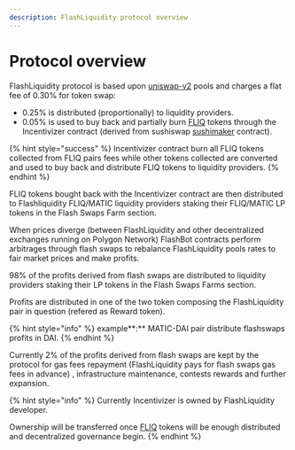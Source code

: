 ```yaml
---
description: FlashLiquidity protocol overview
---
```


# Protocol overview

FlashLiquidity protocol is based upon [uniswap-v2](https://github.com/Uniswap/v2-core) pools and charges a flat fee of 0.30% for token swap:

* 0.25% is distributed (proportionally) to liquidity providers.
* 0.05% is used to buy back and partially burn [FLIQ](fliq-token.md) tokens through the Incentivizer contract (derived from sushiswap [sushimaker](https://github.com/sushiswap/sushiswap/blob/canary/contracts/SushiMaker.sol) contract).

{% hint style="success" %}
Incentivizer contract burn all FLIQ tokens collected from FLIQ pairs fees while other tokens collected are converted and used to buy back and distribute FLIQ tokens to liquidity providers.
{% endhint %}

FLIQ tokens bought back with the Incentivizer contract are then distributed to Flashliquidity FLIQ/MATIC liquidity providers staking their FLIQ/MATIC LP tokens in the Flash Swaps Farm section.

When prices diverge (between FlashLiquidity and other decentralized exchanges running on Polygon Network) FlashBot contracts perform arbitrages through flash swaps to rebalance FlashLiquidity pools rates to fair market prices and make profits.

98% of the profits derived from flash swaps are distributed to liquidity providers staking their LP tokens in the Flash Swaps Farms section.

Profits are distributed in one of the two token composing the FlashLiquidity pair in question (refered as Reward token).&#x20;

{% hint style="info" %}
example**:** MATIC-DAI pair distribute flashswaps profits in DAI.&#x20;
{% endhint %}

Currently 2% of the profits derived from flash swaps are kept by the protocol for gas fees repayment (FlashLiquidity pays for flash swaps gas fees in advance) , infrastructure maintenance, contests rewards and further expansion. &#x20;

{% hint style="info" %}
Currently Incentivizer is owned by FlashLiquidity developer.

Ownership will be transferred once [FLIQ](fliq-token.md) tokens will be enough distributed and decentralized governance begin.&#x20;
{% endhint %}


